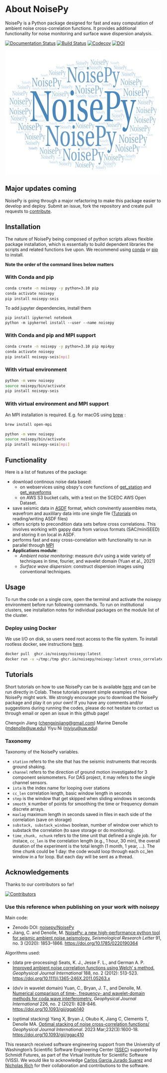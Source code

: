 # About NoisePy
NoisePy is a Python package designed for fast and easy computation of ambient noise cross-correlation functions. It provides additional functionality for noise monitoring and surface wave dispersion analysis.

[![Documentation Status](https://github.com/noisepy/NoisePy/actions/workflows/notebooks.yml/badge.svg)](https://noisepy.github.io/NoisePy/)
[![Build Status](https://github.com/noisepy/NoisePy/actions/workflows/test.yaml/badge.svg)](https://github.com/noisepy/NoisePy/actions/workflows/test.yaml)
[![Codecov](https://codecov.io/gh/noisepy/NoisePy/branch/main/graph/badge.svg)](https://codecov.io/gh/noisepy/NoisePy)
[![DOI](https://zenodo.org/badge/157871462.svg)](https://zenodo.org/badge/latestdoi/157871462)

<img src="https://raw.githubusercontent.com/noisepy/NoisePy/main/docs_old/figures/logo.png" width="800" height="400">

## Major updates coming
NoisePy is going through a major refactoring to make this package easier to develop and deploy. Submit an issue, fork the repository and create pull requests to [contribute](CONTRIBUTING.md).

## Installation
The nature of NoisePy being composed of python scripts allows flexible package installation, which is essentially to build dependent libraries the scripts and related functions live upon. We recommend using [conda](https://docs.conda.io/en/latest/) or [pip](https://pypi.org/project/pip/) to install.

**Note the order of the command lines below matters**

### With Conda and pip
```bash
conda create -n noisepy -y python=3.10 pip
conda activate noisepy
pip install noisepy-seis
```

To add jupyter dependencies, install them
```
pip install ipykernel notebook
python -m ipykernel install --user --name noisepy
```

### With Conda and pip and MPI support
```bash
conda create -n noisepy -y python=3.10 pip mpi4py
conda activate noisepy
pip install noisepy-seis[mpi]
```

### With virtual environment
```bash
python -m venv noisepy
source noisepy/bin/activate
pip install noisepy-seis
```

### With virtual environment and MPI support
An MPI installation is required. E.g. for macOS using [brew](https://brew.sh/) :
```bash
brew install open-mpi
```

```bash
python -m venv noisepy
source noisepy/bin/activate
pip install noisepy-seis[mpi]
```

## Functionality
Here is a list of features of the package:
* download continous noise data based:
   + on webservices using obspy's core functions of [get_station](https://docs.obspy.org/packages/autogen/obspy.clients.fdsn.client.Client.get_stations.html) and [get_waveforms](https://docs.obspy.org/packages/autogen/obspy.clients.fdsn.client.Client.get_waveforms.html)
   + on AWS S3 bucket calls, with a test on the SCEDC AWS Open Dataset.
* save seismic data in [ASDF](https://asdf-definition.readthedocs.io/en/latest/) format, which convinently assembles meta, wavefrom and auxililary data into one single file ([Tutorials](https://github.com/SeismicData/pyasdf/blob/master/doc/tutorial.rst) on reading/writing ASDF files)
* offers scripts to precondition data sets before cross correlations. This involves working with gappy data from various formats (SAC/miniSEED) and storing it on local in ASDF.
* performs fast and easy cross-correlation with functionality to run in parallel through [MPI](https://en.wikipedia.org/wiki/Message_Passing_Interface)
* **Applications module**:
   + *Ambient noise monitoring*: measure dv/v using a wide variety of techniques in time, fourier, and wavelet domain (Yuan et al., 2021)
   + *Surface wave dispersion*: construct dispersion images using conventional techniques.

## Usage

To run the code on a single core, open the terminal and activate the noisepy environment before run following commands. To run on institutional clusters, see installation notes for individual packages on the module list of the cluster.

### Deploy using Docker
We use I/O on disk, so users need root access to the file system. To install rootless docker, see instructions [here](https://docs.docker.com/engine/security/rootless/#install).
```bash
docker pull  ghcr.io/noisepy/noisepy:latest
docker run -v ~/tmp:/tmp ghcr.io/noisepy/noisepy:latest cross_correlate --path /tmp
```

## Tutorials
Short tutorials on how to use NoisePy can be is available [here](https://noisepy.github.io/NoisePy/) and can be run directly in Colab. These tutorials present simple examples of how NoisePy might work. We strongly encourage you to download the NoisePy package and play it on your own! If you have any comments and/or suggestions during running the codes, please do not hesitate to contact us through email or open an issue in this github page!

Chengxin Jiang (chengxinjiang@gmail.com)
Marine Denolle (mdenolle@uw.edu)
Yiyu Ni (niyiyu@uw.edu)

### Taxonomy
Taxonomy of the NoisePy variables.

* ``station`` refers to the site that has the seismic instruments that records ground shaking.
* ``channel`` refers to the direction of ground motion investigated for 3 component seismometers. For DAS project, it may refers to the single channel sensors.
* ``ista`` is the index name for looping over stations
* ``cc_len`` correlation length, basic window length in seconds
* ``step`` is the window that get skipped when sliding windows in seconds
* ``smooth_N`` number of points for smoothing the  time or frequency domain discrete arrays.
* ``maxlag`` maximum length in seconds saved in files in each side of the correlation (save on storage)
* ``substack, substack_windows`` boolean, number of window over which to substack the correlation (to save storage or do monitoring).
* ``time_chunk, nchunk`` refers to the time unit that defined a single job. for instace, ``cc_len`` is the correlation length (e.g., 1 hour, 30 min), the overall duration of the experiment is the total length (1 month, 1 year, ...). The time chunk could be 1 day: the code would loop through each cc_len window in a for loop. But each day will be sent as a thread.

## Acknowledgements
Thanks to our contributors so far!

[![Contributors](https://contrib.rocks/image?repo=noisepy/NoisePy)](https://github.com/noisepy/NoisePy/graphs/contributors)

### Use this reference when publishing on your work with noisepy

Main code:

* Zenodo DOI: [noisepy/NoisePy](https://zenodo.org/badge/latestdoi/157871462)
* Jiang, C. and Denolle, M. [NoisePy: a new high-performance python tool for seismic ambient noise seismology.](https://doi.org/10.1785/0220190364) _Seismological Research Letter_ 91, no. 3 (2020): 1853–1866. https://doi.org/10.1785/0220190364

Algorithms used:
* (data pre-processing) Seats, K. J., Jesse F. L., and German A. P. [Improved ambient noise correlation functions using Welch′ s method.](https://doi.org/10.1111/j.1365-246X.2011.05263.x) _Geophysical Journal International_ 188, no. 2 (2012): 513-523. https://doi.org/10.1111/j.1365-246X.2011.05263.x

* (dv/v in wavelet domain) Yuan, C., Bryan, J. T., and Denolle, M. [Numerical comparison of time-, frequency- and wavelet-domain methods for coda wave interferometry.](https://doi.org/10.1093/gji/ggab140) _Geophysical Journal International_ 226, no. 2 (2021): 828-846. https://doi.org/10.1093/gji/ggab140

* (optimal stacking) Yang X, Bryan J, Okubo K, Jiang C, Clements T, Denolle MA. [Optimal stacking of noise cross-correlation functions/](https://doi.org/10.1093/gji/ggac410) _Geophysical Journal International_. 2023 Mar;232(3):1600-18. https://doi.org/10.1093/gji/ggac410

This research received software engineering support from the University of Washington’s Scientific Software Engineering Center ([SSEC](https://escience.washington.edu/software-engineering/ssec/)) supported by Schmidt Futures, as part of the Virtual Institute for Scientific Software (VISS). We would like to acknowledge [Carlos Garcia Jurado Suarez](https://github.com/carlosgjs) and [Nicholas Rich](https://github.com/nrich20) for their collaboration and contributions to the software.

